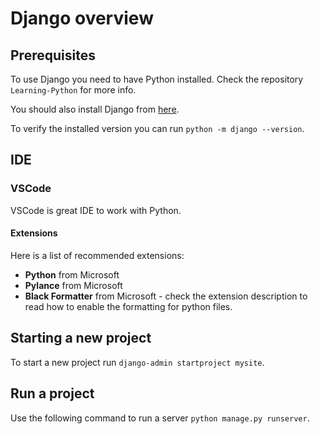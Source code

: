 # Django overview

## Prerequisites

To use Django you need to have Python installed. Check the repository `Learning-Python` for more info.

You should also install Django from [here](https://www.djangoproject.com/download/).

To verify the installed version you can run `python -m django --version`.

## IDE

### VSCode

VSCode is great IDE to work with Python.

#### Extensions

Here is a list of recommended extensions:

- **Python** from Microsoft
- **Pylance** from Microsoft
- **Black Formatter** from Microsoft - check the extension description to read how to enable the formatting for python files.

## Starting a new project

To start a new project run `django-admin startproject mysite`.

## Run a project

Use the following command to run a server `python manage.py runserver`.

